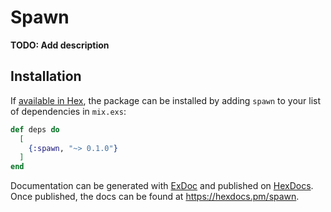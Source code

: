 # Spawn

**TODO: Add description**

## Installation

If [available in Hex](https://hex.pm/docs/publish), the package can be installed
by adding `spawn` to your list of dependencies in `mix.exs`:

```elixir
def deps do
  [
    {:spawn, "~> 0.1.0"}
  ]
end
```

Documentation can be generated with [ExDoc](https://github.com/elixir-lang/ex_doc)
and published on [HexDocs](https://hexdocs.pm). Once published, the docs can
be found at <https://hexdocs.pm/spawn>.

